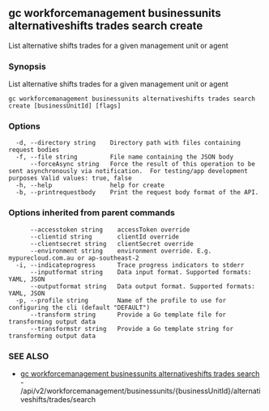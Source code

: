 ## gc workforcemanagement businessunits alternativeshifts trades search create

List alternative shifts trades for a given management unit or agent

### Synopsis

List alternative shifts trades for a given management unit or agent

```
gc workforcemanagement businessunits alternativeshifts trades search create [businessUnitId] [flags]
```

### Options

```
  -d, --directory string    Directory path with files containing request bodies
  -f, --file string         File name containing the JSON body
      --forceAsync string   Force the result of this operation to be sent asynchronously via notification.  For testing/app development purposes Valid values: true, false
  -h, --help                help for create
  -b, --printrequestbody    Print the request body format of the API.
```

### Options inherited from parent commands

```
      --accesstoken string    accessToken override
      --clientid string       clientId override
      --clientsecret string   clientSecret override
      --environment string    environment override. E.g. mypurecloud.com.au or ap-southeast-2
  -i, --indicateprogress      Trace progress indicators to stderr
      --inputformat string    Data input format. Supported formats: YAML, JSON
      --outputformat string   Data output format. Supported formats: YAML, JSON
  -p, --profile string        Name of the profile to use for configuring the cli (default "DEFAULT")
      --transform string      Provide a Go template file for transforming output data
      --transformstr string   Provide a Go template string for transforming output data
```

### SEE ALSO

* [gc workforcemanagement businessunits alternativeshifts trades search](gc_workforcemanagement_businessunits_alternativeshifts_trades_search.html)	 - /api/v2/workforcemanagement/businessunits/{businessUnitId}/alternativeshifts/trades/search


